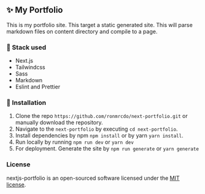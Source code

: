 ## ✨ My Portfolio
This is my portfolio site. This target a static generated site. This will parse markdown files on content directory and compile to a page.

### 🚀 Stack used
 - Next.js
 - Tailwindcss
 - Sass
 - Markdown
 - Eslint and Prettier

### 🔨 Installation

 1. Clone the repo `https://github.com/ronmrcdo/next-portfolio.git` or manually download the repository.
 2. Navigate to the `next-portfolio` by executing `cd next-portfolio`.
 3. Install dependencies by npm `npm install` or by yarn `yarn install`.
 4. Run locally by running `npm run dev` or `yarn dev`
 5. For deployment. Generate the site by `npm run generate` or `yarn generate`

### License

nextjs-portfolio is an open-sourced software licensed under the [MIT license](https://opensource.org/licenses/MIT).
